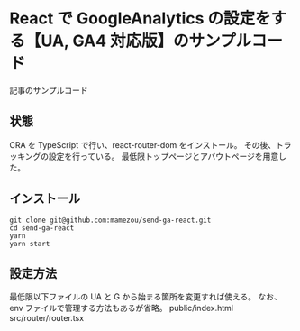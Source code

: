 # React で GoogleAnalytics の設定をする【UA, GA4 対応版】のサンプルコード

記事のサンプルコード

## 状態

CRA を TypeScript で行い、react-router-dom をインストール。
その後、トラッキングの設定を行っている。
最低限トップページとアバウトページを用意した。

## インストール

```
git clone git@github.com:mamezou/send-ga-react.git
cd send-ga-react
yarn
yarn start

```

## 設定方法

最低限以下ファイルの UA と G から始まる箇所を変更すれば使える。
なお、env ファイルで管理する方法もあるが省略。
public/index.html
src/router/router.tsx
